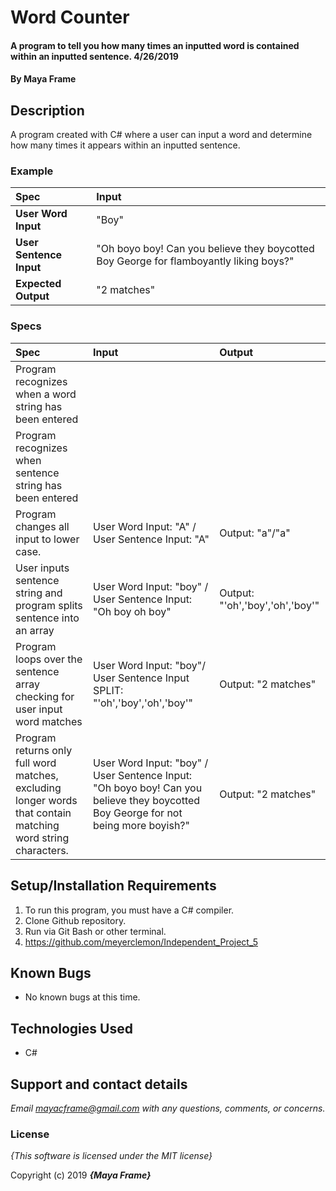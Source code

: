 # Word Counter

#### A program to tell you how many times an inputted word is contained within an inputted sentence. 4/26/2019

#### By **Maya Frame**

## Description
A program created with C# where a user can input a word and determine how many times it appears within an inputted sentence.

### Example
| Spec | Input |
| :-------------     | :------------- |
| **User Word Input** | "Boy" |  
| **User Sentence Input** | "Oh boyo boy! Can you believe they boycotted Boy George for flamboyantly liking boys?" |
| **Expected Output** | "2 matches" |

### Specs
| Spec | Input |Output|
| :-------------     | :------------- | :------------- |
| Program recognizes when a word string has been entered|||
| Program recognizes when sentence string has been entered|  | | 
| Program changes all input to lower case. | User Word Input: "A" / User Sentence Input: "A" | Output: "a"/"a" | 
| User inputs sentence string and program splits sentence into an array| User Word Input: "boy" / User Sentence Input: "Oh boy oh boy" | Output: "'oh','boy','oh','boy'" | 
| Program loops over the sentence array checking for user input word matches| User Word Input: "boy"/ User Sentence Input SPLIT: "'oh','boy','oh','boy'"| Output: "2 matches"|
| Program returns only full word matches, excluding longer words that contain matching word string characters.| User Word Input: "boy" / User Sentence Input: "Oh boyo boy! Can you believe they boycotted Boy George for not being more boyish?" | Output: "2 matches" |

## Setup/Installation Requirements

1. To run this program, you must have a C# compiler.
2. Clone Github repository.
3. Run via Git Bash or other terminal.
4. https://github.com/meyerclemon/Independent_Project_5

## Known Bugs
* No known bugs at this time.

## Technologies Used
* C#

## Support and contact details

_Email mayacframe@gmail.com with any questions, comments, or concerns._

### License

*{This software is licensed under the MIT license}*

Copyright (c) 2019 **_{Maya Frame}_**
